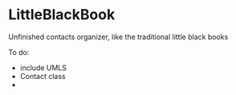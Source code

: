 # LittleBlackBook

Unfinished contacts organizer, like the traditional little black books

To do: 
- include UMLS
- Contact class
- 
